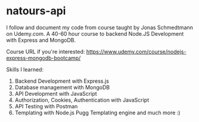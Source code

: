 # natours-api

I follow and document my code from course taught by Jonas Schmedtmann on Udemy.com.
A 40-60 hour course to backend Node.JS Development with Express and MongoDB.

Course URL if you're interested: https://www.udemy.com/course/nodejs-express-mongodb-bootcamp/

Skills I learned:
1. Backend Development with Express.js
2. Database management with MongoDB
3. API Development with JavaScript
4. Authorization, Cookies, Authentication with JavaScript
5. API Testing with Postman
6. Templating with Node.js Pugg Templating engine
and much more :)
